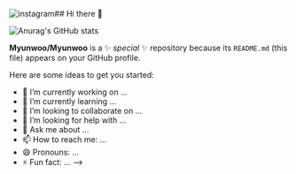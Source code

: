 ![instagram](https://github.com/user-attachments/assets/6ff83165-ef7c-49d4-9d23-b6d4da9e1e7d)## Hi there 👋

![Anurag's GitHub stats](https://github-readme-stats.vercel.app/api?username=Myunwoo&show_icons=true&theme=radical)


**Myunwoo/Myunwoo** is a ✨ _special_ ✨ repository because its `README.md` (this file) appears on your GitHub profile.

Here are some ideas to get you started:

- 🔭 I’m currently working on ...
- 🌱 I’m currently learning ...
- 👯 I’m looking to collaborate on ...
- 🤔 I’m looking for help with ...
- 💬 Ask me about ...
- 📫 How to reach me: ...
- 😄 Pronouns: ...
- ⚡ Fun fact: ...
-->
